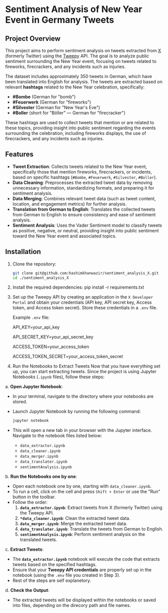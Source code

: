 # Sentiment Analysis of New Year Event in Germany Tweets

## Project Overview

This project aims to perform sentiment analysis on tweets extracted from [X](https://x.com/) (formerly Twitter) using the [Tweepy](https://docs.tweepy.org/en/stable/) API. 
The goal is to analyze public sentiment surrounding the New Year event, focusing on tweets related to fireworks, firecrackers, and any incidents such as injuries.

The dataset includes approximately 350 tweets in German, which have been translated into English for analysis. The tweets are extracted based on relevant **hashtags** related to the New Year celebration, specifically:

- **#Bombe** (German for "bomb")
- **#Feuerwerk** (German for "fireworks")
- **#Silvester** (German for "New Year's Eve")
- **#Boller** (short for "Böller" — German for "firecracker")

These hashtags are used to collect tweets that mention or are related to these topics, providing insight into public sentiment regarding the events surrounding the celebration, including fireworks displays, the use of firecrackers, and any incidents such as injuries.

## Features

- **Tweet Extraction**: Collects tweets related to the New Year event, specifically those that mention fireworks, firecrackers, or incidents, based on specific hashtags (`#Bombe`, `#Feuerwerk`, `#Silvester`, `#Boller`).
- **Data Cleaning**: Preprocesses the extracted tweet data by removing unnecessary information, standardizing formats, and preparing it for sentiment analysis.
- **Data Merging**: Combines relevant tweet data (such as tweet content, location, and engagement metrics) for further analysis.
- **Translation from German to English**: Translates the collected tweets from German to English to ensure consistency and ease of sentiment analysis.
- **Sentiment Analysis**: Uses the Vader Sentiment model to classify tweets as positive, negative, or neutral, providing insight into public sentiment toward the New Year event and associated topics.

## Installation

1. Clone the repository:

   ```bash
   git clone git@github.com:hashimkhanwazir/sentiment_analysis_X.git
   cd ./sentiment_analysis_X
   
2. Install the required dependencies:
   pip install -r requirements.txt

3. Set up the Tweepy API by creating an application in the `X Developer Portal` and obtain your credentials (API key, API secret key, Access token, and Access token secret). Store these credentials in a `.env` file.

   Example `.env` file:
   
   API_KEY=your_api_key
   
   API_SECRET_KEY=your_api_secret_key
   
   ACCESS_TOKEN=your_access_token
   
   ACCESS_TOKEN_SECRET=your_access_token_secret

4. Run the Notebooks to Extract Tweets
   Now that you have everything set up, you can start extracting tweets. Since the project is using Jupyter Notebooks (`.ipynb` files), follow these steps:

 a. **Open Jupyter Notebook**:
   - In your terminal, navigate to the directory where your notebooks are stored.
   - Launch Jupyter Notebook by running the following command:
     ```bash
     jupyter notebook
     ```
   - This will open a new tab in your browser with the Jupyter interface. Navigate to the notebook files listed below:
     
     - `data_extractor.ipynb`
     - `data_cleaner.ipynb`
     - `data_merger.ipynb`
     - `data_translater.ipynb`
     - `sentimentAnalysis.ipynb`

b. **Run the Notebooks one by one**:
   - Open each notebook one by one, starting with `data_cleaner.ipynb`.
   - To run a cell, click on the cell and press `Shift + Enter` or use the "Run" button in the toolbar.
   - Follow the order:
     1. **`data_extractor.ipynb`**: Extract tweets from X (formerly Twitter) using the Tweepy API.
     2. **`*data_cleaner.ipynb`**: Clean the extracted tweet data.
     3. **`data_merger.ipynb`**: Merge the extracted tweet data.
     4. **`data_translater.ipynb`**: Translate the tweets from German to English.
     5. **`sentimentAnalysis.ipynb`**: Perform sentiment analysis on the translated tweets.

c. **Extract Tweets**:
   - The **`data_extractor.ipynb`** notebook will execute the code that extracts tweets based on the specified hashtags.
   - Ensure that your **Tweepy API credentials** are properly set up in the notebook (using the `.env` file you created in Step 3).
   - Rest of the steps are self explanetory.




d. **Check the Output**:
   - The extracted tweets will be displayed within the notebooks or saved into files, depending on the direcory path and file names.


